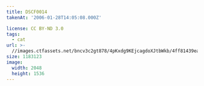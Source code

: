 ```yaml
---
title: DSCF0014
takenAt: '2006-01-28T14:05:08.000Z'

license: CC BY-ND 3.0
tags:
  - cat
url: >-
  //images.ctfassets.net/bncv3c2gt878/4pKxdg9KEjcagdoXJtbWkb/4ff81439eaec4be87fc58bc568456884/dscf0014_4560391818_o
size: 1183123
image:
  width: 2048
  height: 1536
---
```

